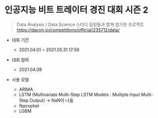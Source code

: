 # 인공지능 비트 트레이터 경진 대회 시즌 2

> Data Analysis / Data Science 스터디 팀원들과 함께 참가한 프로젝트\
> https://dacon.io/competitions/official/235712/data/

- 대회 기간
  - 2021.04.01 ~ 2021.05.31 17:59
- 대회 참여
  - 2021.04.09



- 사용 모델
  - ARIMA
  - LSTM (Multivariate Multi-Step LSTM Models : Multiple Input Multi-Step Output) -> NaN이 나옴
  - fbprophet
  - LGBM
